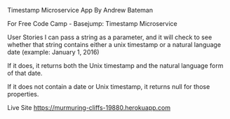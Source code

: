 Timestamp Microservice App
By Andrew Bateman

For Free Code Camp - Basejump: Timestamp Microservice

User Stories
I can pass a string as a parameter, and it will check to see whether that string contains either a unix timestamp or a natural language date (example: January 1, 2016)

If it does, it returns both the Unix timestamp and the natural language form of that date.

If it does not contain a date or Unix timestamp, it returns null for those properties.

Live Site
https://murmuring-cliffs-19880.herokuapp.com